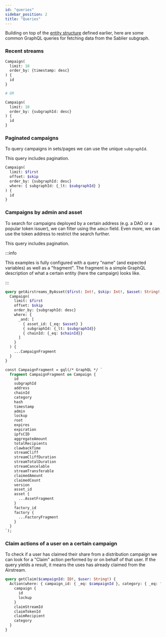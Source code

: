 ```yaml
---
id: "queries"
sidebar_position: 2
title: "Queries"
---
```


Building on top of the [entity structure](/api/airdrops/the-graph/entities) defined earlier, here are some common
GraphQL queries for fetching data from the Sablier subgraph.

### Recent streams

```graphql title="The 10 most recent campaigns"
Campaign(
  limit: 10
  order_by: {timestamp: desc}
) {
  id
}

# OR

Campaign(
  limit: 10
  order_by: {subgraphId: desc}
) {
  id
}

```

### Paginated campaigns

To query campaigns in sets/pages we can use the unique `subgraphId`.

This query includes pagination.

```graphql title="The next campaigns indexed before the last seen subgraphId"
Campaign(
  limit: $first
  offset: $skip
  order_by: {subgraphId: desc}
  where: { subgraphId: {_lt: $subgraphId} }
) {
  id
}
```

### Campaigns by admin and asset

To search for campaigns deployed by a certain address (e.g. a DAO or a popular token issuer), we can filter using the
`admin` field. Even more, we can use the token address to restrict the search further.

This query includes pagination.

:::info

This examples is fully configured with a query "name" (and expected variables) as well as a "fragment". The fragment is
a simple GraphQL description of what a certain entity (here the campaign) looks like.

:::

```graphql title="The next campaigns created by an address with a certain asset"
query getAirstreams_ByAsset($first: Int!, $skip: Int!, $asset: String!, $subgraphId: BigInt!, $chainId: BigInt!) {
  Campaign(
    limit: $first
    offset: $skip
    order_by: {subgraphId: desc}
    where: {
      _and: [
        { asset_id: {_eq: $asset} }
        { subgraphId: {_lt: $subgraphId}}
        { chainId: {_eq: $chainId}}
      ]
    }
  ) {
    ...CampaignFragment
  }
}

const CampaignFragment = gql(/* GraphQL */ `
  fragment CampaignFragment on Campaign {
    id
    subgraphId
    address
    chainId
    category
    hash
    timestamp
    admin
    lockup
    root
    expires
    expiration
    ipfsCID
    aggregateAmount
    totalRecipients
    clawbackTime
    streamCliff
    streamCliffDuration
    streamTotalDuration
    streamCancelable
    streamTransferable
    claimedAmount
    claimedCount
    version
    asset_id
    asset {
      ...AssetFragment
    }
    factory_id
    factory {
      ...FactoryFragment
    }
  }
`);

```

### Claim actions of a user on a certain campaign

To check if a user has claimed their share from a distribution campaign we can look for a "Claim" action performed by or
on behalf of that user. If the query yields a result, it means the uses has already claimed from the Airstream.

```graphql title="Claim action of a user on a certain campaign"
query getClaim($campaignId: ID!, $user: String!) {
  Action(where: { campaign_id: { _eq: $campaignId }, category: { _eq: "Claim" }, claimRecipient: { _eq: $uer } }) {
    campaign {
      id
      lockup
    }
    claimStreamId
    claimTokenId
    claimRecipient
    category
  }
}
```
